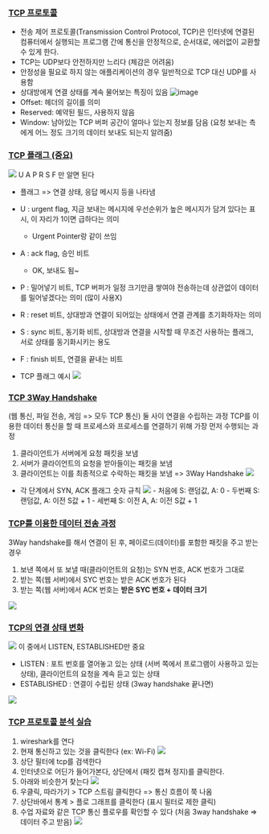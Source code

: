 ### [ TCP 프로토콜](https://www.youtube.com/watch?v=cOK_f9_k_O0&list=PL0d8NnikouEWcF1jJueLdjRIC4HsUlULi&index=21)

- 전송 제어 프로토콜(Transmission Control Protocol, TCP)은 인터넷에 연결된 컴퓨터에서 실행되는 프로그램 간에 통신을 안정적으로, 순서대로, 에러없이 교환할 수 있게 한다.
- TCP는 UDP보다 안전하지만 느리다 (체감은 어려움)
- 안정성을 필요로 하지 않는 애플리케이션의 경우 일반적으로 TCP 대신 UDP를 사용함
- 상대방에게 연결 상태를 계속 물어보는 특징이 있음
  ![image](../assets/이시은/image4.png)
- Offset: 헤더의 길이를 의미
- Reserved: 예약된 필드, 사용하지 않음
- Window: 남아있는 TCP 버퍼 공간이 얼마나 있는지 정보를 담음 (요청 보내는 측에게 어느 정도 크기의 데이터 보내도 되는지 알려줌)

### [ TCP 플래그 (중요)](https://www.youtube.com/watch?v=Ah4-MWISel8&list=PL0d8NnikouEWcF1jJueLdjRIC4HsUlULi&index=22)

![](../assets/이시은/image5.png)
U A P R S F 만 알면 된다

- 플래그 => 연결 상태, 응답 메시지 등을 나타냄

- U : urgent flag, 지금 보내는 메시지에 우선순위가 높은 메시지가 담겨 있다는 표시, 이 자리가 1이면 급하다는 의미

  - Urgent Pointer랑 같이 쓰임

- A : ack flag, 승인 비트

  - OK, 보내도 됨~

- P : 밀어넣기 비트, TCP 버퍼가 일정 크기만큼 쌓여야 전송하는데 상관없이 데이터를 밀어넣겠다는 의미 (많이 사용X)

- R : reset 비트, 상대방과 연결이 되어있는 상태에서 연결 관계를 초기화하자는 의미

- S : sync 비트, 동기화 비트, 상대방과 연결을 시작할 때 무조건 사용하는 플래그, 서로 상태를 동기화시키는 용도

- F : finish 비트, 연결을 끝내는 비트

- TCP 플래그 예시
  ![](../assets/이시은/image6.png)

### [TCP 3Way Handshake](https://www.youtube.com/watch?v=0vBR666GZ5o&list=PL0d8NnikouEWcF1jJueLdjRIC4HsUlULi&index=23)

(웹 통신, 파일 전송, 게임 => 모두 TCP 통신)
둘 사이 연결을 수립하는 과정
TCP를 이용한 데이터 통신을 할 때 프로세스와 프로세스를 연결하기 위해 가장 먼저 수행되는 과정

1. 클라이언트가 서버에게 요청 패킷을 보냄
2. 서버가 클라이언트의 요청을 받아들이는 패킷을 보냄
3. 클라이언트는 이를 최종적으로 수락하는 패킷을 보냄
   => 3Way Handshake
   ![](../assets/이시은/image7.png)

- 각 단계에서 SYN, ACK 플래그 숫자 규칙
  ![](../assets/이시은/image8.png) - 처음에 S: 랜덤값, A: 0 - 두번째 S: 랜덤값, A: 이전 S값 + 1 - 세번째 S: 이전 A, A: 이전 S값 + 1

### [TCP를 이용한 데이터 전송 과정](https://www.youtube.com/watch?v=0vBR666GZ5o&list=PL0d8NnikouEWcF1jJueLdjRIC4HsUlULi&index=23)

3Way handshake를 해서 연결이 된 후,
페이로드(데이터)를 포함한 패킷을 주고 받는 경우

1. 보낸 쪽에서 또 보낼 때(클라이언트의 요청)는 SYN 번호, ACK 번호가 그대로
2. 받는 쪽(웹 서버)에서 SYC 번호는 받은 ACK 번호가 된다
3. 받는 쪽(웹 서버)에서 ACK 번호는 **받은 SYC 번호 + 데이터 크기**

![](../assets/이시은/image9.png)

### [TCP의 연결 상태 변화](https://www.youtube.com/watch?v=yY0uQf0BTH8&list=PL0d8NnikouEWcF1jJueLdjRIC4HsUlULi&index=24)

![](../assets/이시은/image10.png)
이 중에서 LISTEN, ESTABLISHED만 중요

- LISTEN : 포트 번호를 열어놓고 있는 상태 (서버 쪽에서 프로그램이 사용하고 있는 상태), 클라이언트의 요청을 계속 듣고 있는 상태
- ESTABLISHED : 연결이 수립된 상태 (3way handshake 끝나면)

![](../assets/이시은/image11.png)

### [TCP 프로토콜 분석 실습](https://www.youtube.com/watch?v=WseqBDo-j3Y&list=PL0d8NnikouEWcF1jJueLdjRIC4HsUlULi&index=25&pp=iAQB)

1. wireshark를 연다
2. 현재 통신하고 있는 것을 클릭한다 (ex: Wi-Fi)
   ![](../assets/이시은/image12.png)
3. 상단 필터에 tcp를 검색한다
4. 인터넷으로 어딘가 들어가본다, 상단에서 (패킷 캡쳐 정지)를 클릭한다.
5. 아래와 비슷한거 찾는다
   ![](../assets/이시은/image13.png)
6. 우클릭, 따라가기 > TCP 스트림 클릭한다 => 통신 흐름이 쭉 나옴
7. 상단바에서 통계 > 플로 그래프를 클릭한다 (표시 필터로 제한 클릭)
8. 수업 자료와 같은 TCP 통신 플로우를 확인할 수 있다
   (처음 3way handshake => 데이터 주고 받음)
   ![](../assets/이시은/image14.png)
